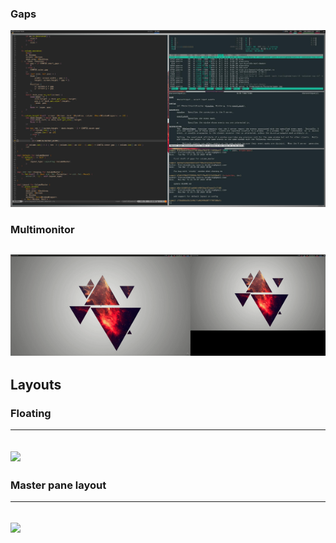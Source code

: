 ### Gaps
![](./resources/gaps.jpg)
### Multimonitor
![](./resources/multimonitor.gif)
---
## Layouts  
### Floating  
---
![](../hadlock-floating.jpg)
---
### Master pane layout  
---
![](../master_pane.jpg)
---
